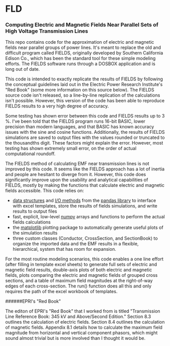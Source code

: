 # FLD

### Computing Electric and Magnetic Fields Near Parallel Sets of High Voltage Transmission Lines

This repo contains code for the approximation of electric and magnetic fields
near parallel groups of power lines. It's meant to replace the old and
difficult program called FIELDS, originally developed by Southern California
Edison Co., which has been the standard tool for these simple modeling efforts.
The FIELDS software runs through a DOSBOX application and is long out of date.

This code is intended to exactly replicate the results of FIELDS by following
the conceptual guidelines laid out in the Electric Power Research Institute's
"Red Book" (some more information on this source below). The FIELDS source
code isn't released, so a line-by-line replication of the calculations isn't
possible. However, this version of the code has been able to reproduce FIELDS results to a very high degree of accuracy.

Some testing has shown error between this code and FIELDS results up to 3 %. I've been told that the FIELDS program runs 16-bit BASIC, lower precision than modern languages, and that BASIC has known accuracy issues with the sine and cosine functions. Additionally, the results of FIELDS simulations are saved to output files with the values rounded or truncated to the thousandths digit. These factors might explain the error. However, most testing has shown extremely small error, on the order of actual computational roundoff.

The FIELDS method of calculating EMF near transmission lines is not improved by
this code. It seems like the FIELDS approach has a lot of inertia and people
are hesitant to diverge from it. However, this code does significantly improve
upon the usability and analytical capabilities of FIELDS, mostly by making the
functions that calculate electric and magnetic fields accessible. This code relies on:
* [data structures](http://pandas.pydata.org/pandas-docs/stable/dsintro.html#dataframe)
and [I/O methods](http://pandas.pydata.org/pandas-docs/stable/io.html) from the [pandas library](http://pandas.pydata.org/pandas-docs/stable/index.html) to interface with excel templates, store the results of fields simulations, and write results to output files
* fast, explicit, low-level [numpy](http://www.numpy.org/) arrays and functions to perform the actual fields calculations
* the [matplotlib](http://matplotlib.org/) plotting package to automatically generate useful plots of the simulation results
* three custom classes (Conductor, CrossSection, and SectionBook) to organize the imported data and the EMF results in a flexible, hierarchical, system that has room for expansion.

For the most routine modeling scenarios, this code enables a one line effort (after filling in template excel sheets) to generate full sets of electric and magnetic field results, double-axis plots of both electric and
magnetic fields, plots comparing the electric and magnetic fields of grouped
cross sections, and a table of maximum field magnitudes at the right-of-way
edges of each cross-section. The run() function does all this and only requires
the path of the excel workbook of templates.

######EPRI's "Red Book"

The editon of EPRI's "Red Book" that I worked from is titled
"Transmission Line Reference Book: 345 kV and Above/Second Edition." Section
8.3 outlines the calculation of electric fields. Section 8.4 outlines the
calculation of magnetic fields. Appendix 8.1 details how to calculate the
maximum field magnitude from horizontal and vertical component phasors, which
might sound almost trivial but is more involved than I thought it would be.
